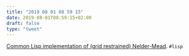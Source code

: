 ```yaml
---
title: "2019 08 01 08 59 15"
date: 2019-08-01T08:59:15+02:00
draft: false
type: "tweet"
---
```

[Common Lisp implementation of (grid restrained) Nelder-Mead](https://github.com/rigetti/cl-grnm). `#lisp`
